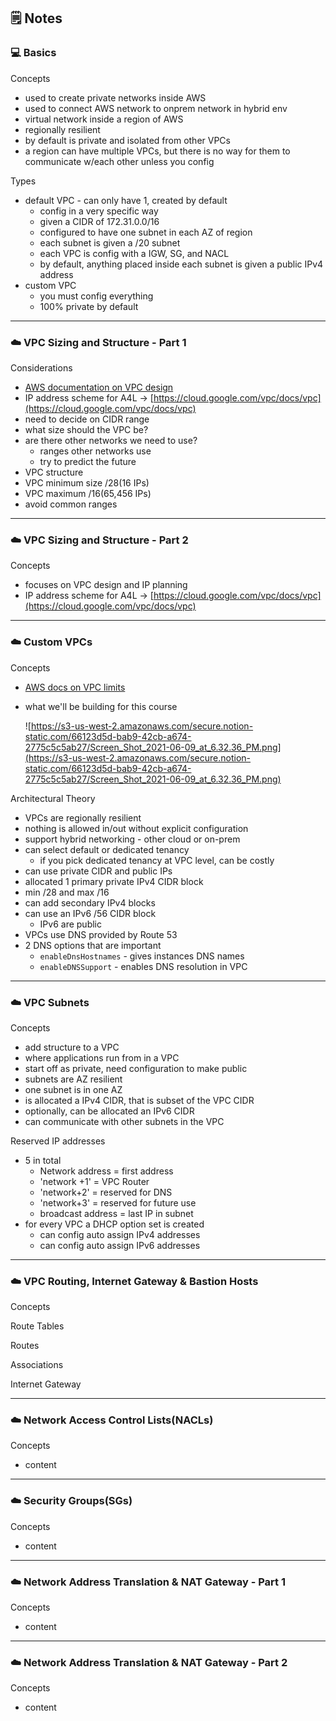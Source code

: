 ## 🗒️ Notes

### 💻 **Basics**

Concepts

- used to create private networks inside AWS
- used to connect AWS network to onprem network in hybrid env
- virtual network inside a region of AWS
- regionally resilient
- by default is private and isolated from other VPCs
- a region can have multiple VPCs, but there is no way for them to communicate w/each other unless you config

Types

- default VPC - can only have 1, created by default
  - config in a very specific way
  - given a CIDR of 172.31.0.0/16
  - configured to have one subnet in each AZ of region
  - each subnet is given a /20 subnet
  - each VPC is config with a IGW, SG, and NACL
  - by default, anything placed inside each subnet is given a public IPv4 address
- custom VPC
  - you must config everything
  - 100% private by default

---

### ☁️ VPC Sizing and Structure - Part 1

Considerations

- [AWS documentation on VPC design](https://aws.amazon.com/answers/networking/aws-single-vpc-design/)
- IP address scheme for A4L → [https://cloud.google.com/vpc/docs/vpc](https://cloud.google.com/vpc/docs/vpc)
- need to decide on CIDR range
- what size should the VPC be?
- are there other networks we need to use?
  - ranges other networks use
  - try to predict the future
- VPC structure
- VPC minimum size /28(16 IPs)
- VPC maximum /16(65,456 IPs)
- avoid common ranges

---

### ☁️ VPC Sizing and Structure - Part 2

Concepts

- focuses on VPC design and IP planning
- IP address scheme for A4L → [https://cloud.google.com/vpc/docs/vpc](https://cloud.google.com/vpc/docs/vpc)

---

### ☁️ Custom VPCs

Concepts

- [AWS docs on VPC limits](https://docs.aws.amazon.com/vpc/latest/userguide/amazon-vpc-limits.html)
- what we'll be building for this course

  ![https://s3-us-west-2.amazonaws.com/secure.notion-static.com/66123d5d-bab9-42cb-a674-2775c5c5ab27/Screen_Shot_2021-06-09_at_6.32.36_PM.png](https://s3-us-west-2.amazonaws.com/secure.notion-static.com/66123d5d-bab9-42cb-a674-2775c5c5ab27/Screen_Shot_2021-06-09_at_6.32.36_PM.png)

Architectural Theory

- VPCs are regionally resilient
- nothing is allowed in/out without explicit configuration
- support hybrid networking - other cloud or on-prem
- can select default or dedicated tenancy
  - if you pick dedicated tenancy at VPC level, can be costly
- can use private CIDR and public IPs
- allocated 1 primary private IPv4 CIDR block
- min /28 and max /16
- can add secondary IPv4 blocks
- can use an IPv6 /56 CIDR block
  - IPv6 are public
- VPCs use DNS provided by Route 53
- 2 DNS options that are important
  - `enableDnsHostnames` - gives instances DNS names
  - `enableDNSSupport` - enables DNS resolution in VPC

---

### ☁️ VPC Subnets

Concepts

- add structure to a VPC
- where applications run from in a VPC
- start off as private, need configuration to make public
- subnets are AZ resilient
- one subnet is in one AZ
- is allocated a IPv4 CIDR, that is subset of the VPC CIDR
- optionally, can be allocated an IPv6 CIDR
- can communicate with other subnets in the VPC

Reserved IP addresses

- 5 in total
  - Network address = first address
  - 'network +1' = VPC Router
  - 'network+2' = reserved for DNS
  - 'network+3' = reserved for future use
  - broadcast address = last IP in subnet
- for every VPC a DHCP option set is created
  - can config auto assign IPv4 addresses
  - can config auto assign IPv6 addresses

---

### ☁️ VPC Routing, Internet Gateway & Bastion Hosts

Concepts

Route Tables

Routes

Associations

Internet Gateway

---

### ☁️ Network Access Control Lists(NACLs)

Concepts

- content

---

### ☁️ Security Groups(SGs)

Concepts

- content

---

### ☁️ Network Address Translation & NAT Gateway - Part 1

Concepts

- content

---

### ☁️ Network Address Translation & NAT Gateway - Part 2

Concepts

- content
